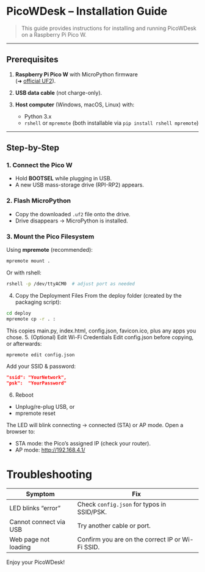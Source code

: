 # PicoWDesk – Installation Guide

> This guide provides instructions for installing and running PicoWDesk on a Raspberry Pi Pico W.

---

## Prerequisites

1. **Raspberry Pi Pico W** with MicroPython firmware  
   (➜ [official UF2](https://micropython.org/download/rpi-pico-w/)).

2. **USB data cable** (not charge-only).

3. **Host computer** (Windows, macOS, Linux) with:
   - Python 3.x
   - `rshell` or `mpremote` (both installable via `pip install rshell mpremote`)

---

## Step-by-Step

### 1. Connect the Pico W
- Hold **BOOTSEL** while plugging in USB.  
- A new USB mass-storage drive (RPI-RP2) appears.

### 2. Flash MicroPython
- Copy the downloaded `.uf2` file onto the drive.  
- Drive disappears → MicroPython is installed.

### 3. Mount the Pico Filesystem
Using **mpremote** (recommended):

```bash
mpremote mount .
```
Or with rshell:
```bash
rshell -p /dev/ttyACM0  # adjust port as needed
```
4. Copy the Deployment Files
From the deploy folder (created by the packaging script):
```bash
cd deploy
mpremote cp -r . :
```
This copies main.py, index.html, config.json, favicon.ico, plus any apps you chose.
5. (Optional) Edit Wi-Fi Credentials
Edit config.json before copying, or afterwards:
```bash
mpremote edit config.json
```
Add your SSID & password:
```JSON
"ssid": "YourNetwork",
"psk":  "YourPassword"
```
6. Reboot
- Unplug/re-plug USB, or
- mpremote reset

The LED will blink connecting → connected (STA) or AP mode.
Open a browser to:
- STA mode: the Pico’s assigned IP (check your router).
- AP mode: http://192.168.4.1/

# Troubleshooting
| Symptom                | Fix                                              |
| ---------------------- | ------------------------------------------------ |
| LED blinks “error”     | Check `config.json` for typos in SSID/PSK.       |
| Cannot connect via USB | Try another cable or port.                       |
| Web page not loading   | Confirm you are on the correct IP or Wi-Fi SSID. |

Enjoy your PicoWDesk!